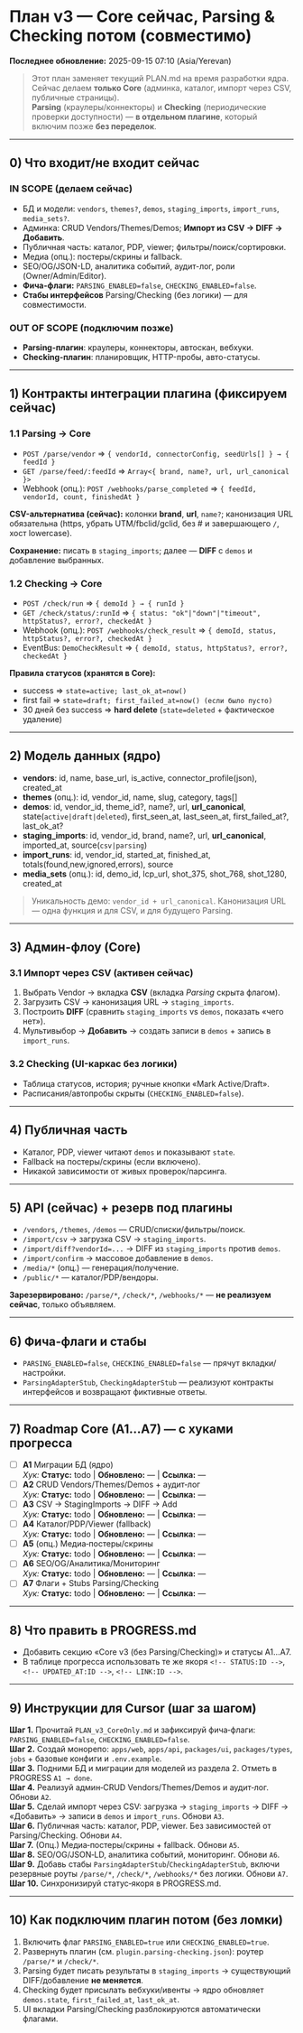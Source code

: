 # План v3 — Core сейчас, Parsing & Checking потом (совместимо)

**Последнее обновление:** 2025-09-15 07:10 (Asia/Yerevan)

> Этот план заменяет текущий PLAN.md на время разработки ядра. Сейчас делаем **только Core** (админка, каталог, импорт через CSV, публичные страницы).  
> **Parsing** (краулеры/коннекторы) и **Checking** (периодические проверки доступности) — **в отдельном плагине**, который включим позже **без переделок**.

---

## 0) Что входит/не входит сейчас

### IN SCOPE (делаем сейчас)
- БД и модели: `vendors`, `themes?`, `demos`, `staging_imports`, `import_runs`, `media_sets?`.
- Админка: CRUD Vendors/Themes/Demos; **Импорт из CSV → DIFF → Добавить**.
- Публичная часть: каталог, PDP, viewer; фильтры/поиск/сортировки.
- Медиа (опц.): постеры/скрины и fallback.
- SEO/OG/JSON-LD, аналитика событий, аудит-лог, роли (Owner/Admin/Editor).
- **Фича-флаги:** `PARSING_ENABLED=false`, `CHECKING_ENABLED=false`.
- **Стабы интерфейсов** Parsing/Checking (без логики) — для совместимости.

### OUT OF SCOPE (подключим позже)
- **Parsing-плагин**: краулеры, коннекторы, автоскан, вебхуки.
- **Checking-плагин**: планировщик, HTTP-пробы, авто-статусы.

---

## 1) Контракты интеграции плагина (фиксируем сейчас)

### 1.1 Parsing → Core
- `POST /parse/vendor` ⇒ `{ vendorId, connectorConfig, seedUrls[] } → { feedId }`
- `GET /parse/feed/:feedId` ⇒ `Array<{ brand, name?, url, url_canonical }>`
- Webhook (опц.): `POST /webhooks/parse_completed` ⇒ `{ feedId, vendorId, count, finishedAt }`

**CSV-альтернатива (сейчас):** колонки **brand**, **url**, `name?`; канонизация URL обязательна (https, убрать UTM/fbclid/gclid, без # и завершающего `/`, хост lowercase).

**Сохранение:** писать в `staging_imports`; далее — **DIFF** с `demos` и добавление выбранных.

### 1.2 Checking → Core
- `POST /check/run` ⇒ `{ demoId } → { runId }`
- `GET /check/status/:runId` ⇒ `{ status: "ok"|"down"|"timeout", httpStatus?, error?, checkedAt }`
- Webhook (опц.): `POST /webhooks/check_result` ⇒ `{ demoId, status, httpStatus?, error?, checkedAt }`
- EventBus: `DemoCheckResult` ⇒ `{ demoId, status, httpStatus?, error?, checkedAt }`

**Правила статусов (хранятся в Core):**
- success ⇒ `state=active; last_ok_at=now()`
- first fail ⇒ `state=draft; first_failed_at=now() (если было пусто)`
- 30 дней без success ⇒ **hard delete** (`state=deleted` + фактическое удаление)

---

## 2) Модель данных (ядро)
- **vendors**: id, name, base_url, is_active, connector_profile(json), created_at
- **themes** (опц.): id, vendor_id, name, slug, category, tags[]
- **demos**: id, vendor_id, theme_id?, name?, url, **url_canonical**, state(`active|draft|deleted`), first_seen_at, last_seen_at, first_failed_at?, last_ok_at?
- **staging_imports**: id, vendor_id, brand, name?, url, **url_canonical**, imported_at, source(`csv|parsing`)
- **import_runs**: id, vendor_id, started_at, finished_at, totals(found,new,ignored,errors), source
- **media_sets** (опц.): id, demo_id, lcp_url, shot_375, shot_768, shot_1280, created_at

> Уникальность демо: `vendor_id + url_canonical`. Канонизация URL — одна функция и для CSV, и для будущего Parsing.

---

## 3) Админ-флоу (Core)

### 3.1 Импорт через CSV (активен сейчас)
1) Выбрать Vendor → вкладка **CSV** (вкладка *Parsing* скрыта флагом).  
2) Загрузить CSV → канонизация URL → `staging_imports`.  
3) Построить **DIFF** (сравнить `staging_imports` vs `demos`, показать «чего нет»).  
4) Мультивыбор → **Добавить** → создать записи в `demos` + запись в `import_runs`.

### 3.2 Checking (UI-каркас без логики)
- Таблица статусов, история; ручные кнопки «Mark Active/Draft».  
- Расписания/автопробы скрыты (`CHECKING_ENABLED=false`).

---

## 4) Публичная часть
- Каталог, PDP, viewer читают `demos` и показывают `state`.  
- Fallback на постеры/скрины (если включено).  
- Никакой зависимости от живых проверок/парсинга.

---

## 5) API (сейчас) + резерв под плагины
- `/vendors`, `/themes`, `/demos` — CRUD/списки/фильтры/поиск.
- `/import/csv` → загрузка CSV → `staging_imports`.
- `/import/diff?vendorId=...` → DIFF из `staging_imports` против `demos`.
- `/import/confirm` → массовое добавление в `demos`.
- `/media/*` (опц.) — генерация/получение.
- `/public/*` — каталог/PDP/вендоры.

**Зарезервировано:** `/parse/*`, `/check/*`, `/webhooks/*` — **не реализуем сейчас**, только объявляем.

---

## 6) Фича‑флаги и стабы
- `PARSING_ENABLED=false`, `CHECKING_ENABLED=false` — прячут вкладки/настройки.  
- `ParsingAdapterStub`, `CheckingAdapterStub` — реализуют контракты интерфейсов и возвращают фиктивные ответы.

---

## 7) Roadmap Core (A1…A7) — с хуками прогресса

- [ ] **A1** Миграции БД (ядро)  
  _Хук:_ **Статус:** <!-- STATUS:A1 --> todo | **Обновлено:** <!-- UPDATED_AT:A1 --> — | **Ссылка:** <!-- LINK:A1 --> —
- [ ] **A2** CRUD Vendors/Themes/Demos + аудит‑лог  
  _Хук:_ **Статус:** <!-- STATUS:A2 --> todo | **Обновлено:** <!-- UPDATED_AT:A2 --> — | **Ссылка:** <!-- LINK:A2 --> —
- [ ] **A3** CSV → StagingImports → DIFF → Add  
  _Хук:_ **Статус:** <!-- STATUS:A3 --> todo | **Обновлено:** <!-- UPDATED_AT:A3 --> — | **Ссылка:** <!-- LINK:A3 --> —
- [ ] **A4** Каталог/PDP/Viewer (fallback)  
  _Хук:_ **Статус:** <!-- STATUS:A4 --> todo | **Обновлено:** <!-- UPDATED_AT:A4 --> — | **Ссылка:** <!-- LINK:A4 --> —
- [ ] **A5** (опц.) Медиа‑постеры/скрины  
  _Хук:_ **Статус:** <!-- STATUS:A5 --> todo | **Обновлено:** <!-- UPDATED_AT:A5 --> — | **Ссылка:** <!-- LINK:A5 --> —
- [ ] **A6** SEO/OG/Аналитика/Мониторинг  
  _Хук:_ **Статус:** <!-- STATUS:A6 --> todo | **Обновлено:** <!-- UPDATED_AT:A6 --> — | **Ссылка:** <!-- LINK:A6 --> —
- [ ] **A7** Флаги + Stubs Parsing/Checking  
  _Хук:_ **Статус:** <!-- STATUS:A7 --> todo | **Обновлено:** <!-- UPDATED_AT:A7 --> — | **Ссылка:** <!-- LINK:A7 --> —

---

## 8) Что править в PROGRESS.md
- Добавить секцию «Core v3 (без Parsing/Checking)» и статусы A1…A7.  
- В таблице прогресса использовать те же якоря `<!-- STATUS:ID -->`, `<!-- UPDATED_AT:ID -->`, `<!-- LINK:ID -->`.

---

## 9) Инструкции для Cursor (шаг за шагом)

**Шаг 1.** Прочитай `PLAN_v3_CoreOnly.md` и зафиксируй фича‑флаги: `PARSING_ENABLED=false`, `CHECKING_ENABLED=false`.  
**Шаг 2.** Создай монорепо: `apps/web`, `apps/api`, `packages/ui`, `packages/types`, `jobs` + базовые конфиги и `.env.example`.  
**Шаг 3.** Подними БД и миграции для моделей из раздела 2. Отметь в PROGRESS `A1 → done`.  
**Шаг 4.** Реализуй админ‑CRUD Vendors/Themes/Demos и аудит‑лог. Обнови `A2`.  
**Шаг 5.** Сделай импорт через CSV: загрузка → `staging_imports` → DIFF → «Добавить» → записи в `demos` и `import_runs`. Обнови `A3`.  
**Шаг 6.** Публичная часть: каталог, PDP, viewer. Без зависимостей от Parsing/Checking. Обнови `A4`.  
**Шаг 7.** (Опц.) Медиа‑постеры/скрины + fallback. Обнови `A5`.  
**Шаг 8.** SEO/OG/JSON‑LD, аналитика событий, мониторинг. Обнови `A6`.  
**Шаг 9.** Добавь стабы `ParsingAdapterStub`/`CheckingAdapterStub`, включи резервные роуты `/parse/*`, `/check/*`, `/webhooks/*` без логики. Обнови `A7`.  
**Шаг 10.** Синхронизируй статус‑якоря в PROGRESS.md.

---

## 10) Как подключим плагин потом (без ломки)
1) Включить флаг `PARSING_ENABLED=true` или `CHECKING_ENABLED=true`.  
2) Развернуть плагин (см. `plugin.parsing-checking.json`): роутер `/parse/*` и `/check/*`.  
3) Parsing будет писать результаты в `staging_imports` → существующий DIFF/добавление **не меняется**.  
4) Checking будет присылать вебхуки/ивенты → ядро обновляет `demos.state`, `first_failed_at`, `last_ok_at`.  
5) UI вкладки Parsing/Checking разблокируются автоматически флагами.
